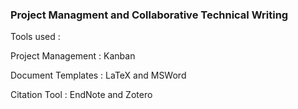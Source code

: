 ### Project Managment and Collaborative Technical Writing 

Tools used : 

Project Management : Kanban

Document Templates : LaTeX and MSWord

Citation Tool : EndNote and Zotero
